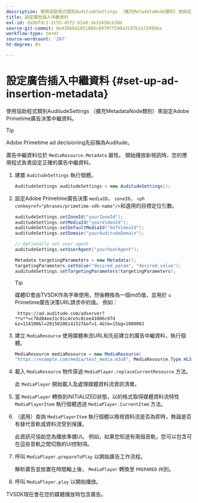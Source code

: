 ```yaml
---
description: 使用協助程式類別AuditudeSettings （擴充MetadataNode類別）來設定Adobe Primetime廣告決策中繼資料。
title: 設定廣告插入中繼資料
exl-id: da5bfdc1-2c55-45f2-b2a8-3e32450cb30d
source-git-commit: be43bbbd1051886c8979ff590a3197b2a7249b6a
workflow-type: tm+mt
source-wordcount: '267'
ht-degree: 0%

---
```


# 設定廣告插入中繼資料 {#set-up-ad-insertion-metadata}

使用協助程式類別AuditudeSettings （擴充MetadataNode類別）來設定Adobe Primetime廣告決策中繼資料。

>[!TIP]
>
>Adobe Primetime ad decisioning先前稱為Auditude。

廣告中繼資料位於 `MediaResource.Metadata` 屬性。 開始播放新視訊時，您的應用程式負責設定正確的廣告中繼資料。

1. 建置 `AuditudeSettings` 執行個體。

   ```java
   AuditudeSettings auditudeSettings = new AuditudeSettings();
   ```

1. 設定Adobe Primetime廣告決策 `mediaID`， `zoneID`， `<ph conkeyref="phrases/primetime-sdk-name"/>`和選用的目標定位引數。

   ```java
   auditudeSettings.setZoneId("yourZoneId"); 
   auditudeSettings.setMediaId("yourVideoId"); 
   auditudeSettings.setDefaultMediaId("defVideoId"); 
   auditudeSettings.setDomain("yourAuditudeDomain"); 
   
   // Optionally set user agent  
   auditudeSettings.setUserAgent("yourUserAgent"); 
   
   Metadata targetingParameters = new Metadata(); 
   targetingParameters.setValue("desired_param", "desired_value"); 
   auditudeSettings.setTargetingParameters(targetingParameters);
   ```

   >[!TIP]
   >
   >媒體ID會由TVSDK作為字串使用，然後轉換為一個md5值，並用於 `u` Primetime廣告決策URL請求中的值。 例如：
   >
   >
   >` https://ad.auditude.com/adserver? **u**=c76d04ee31c91c4ce5c8cee41006c97d &z=114100&l=20150206141527&of=1.4&tm=15&g=1000002`

1. 建立 `MediaResource` 使用媒體串流URL和先前建立的廣告中繼資料，執行個體。

   ```java
   MediaResource mediaResource = new MediaResource( 
   "https://example.com/media/test_media.m3u8", MediaResource.Type.HLS, Metadata);
   ```

1. 載入 `MediaResource` 物件穿過 `MediaPlayer.replaceCurrentResource` 方法。

   此 `MediaPlayer` 開始載入及處理媒體資料流資訊清單。

1. 當 `MediaPlayer` 轉換到INITIALIZED狀態，以的格式取得媒體資料流特性 `MediaPlayerItem` 執行個體透過 `MediaPlayer.CurrentItem` 方法。
1. （選用）查詢 `MediaPlayerItem` 執行個體以檢視資料流是否為即時，無論是否有替代音軌或資料流受到保護。

   此資訊可協助您為播放準備UI。 例如，如果您知道有兩個音軌，您可以包含可在這些音軌之間切換的UI控制項。

1. 呼叫 `MediaPlayer.prepareToPlay` 以開始廣告工作流程。

   解析廣告並放置在時間軸上後， `MediaPlayer` 轉換至 `PREPARED` 州別。
1. 呼叫 `MediaPlayer.play` 以開始播放。

TVSDK現在會在您的媒體播放時包含廣告。
